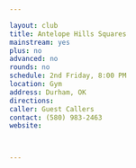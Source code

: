 ```yaml
---

layout: club
title: Antelope Hills Squares
mainstream: yes
plus: no
advanced: no
rounds: no
schedule: 2nd Friday, 8:00 PM
location: Gym
address: Durham, OK
directions: 
caller: Guest Callers
contact: (580) 983-2463
website: 



---
```


